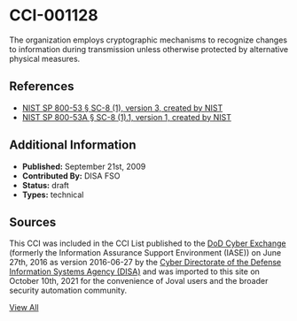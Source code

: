 # CCI-001128

The organization employs cryptographic mechanisms to recognize changes to information during transmission unless otherwise protected by alternative physical measures.

## References ##

* [NIST SP 800-53 § SC-8 (1), version 3, created by NIST](http://csrc.nist.gov/publications/PubsSPs.html)
* [NIST SP 800-53A § SC-8 (1).1, version 1, created by NIST](http://csrc.nist.gov/publications/PubsSPs.html)


## Additional Information ##

* **Published:** September 21st, 2009
* **Contributed By:** DISA FSO
* **Status:** draft
* **Types:** technical

## Sources ##

This CCI was included in the CCI List published to the [DoD Cyber Exchange](https://public.cyber.mil/stigs/cci/)
(formerly the Information Assurance Support Environment (IASE)) on June 27th, 2016 as version
2016-06-27 by the [Cyber Directorate of the Defense Information Systems Agency (DISA)](https://public.cyber.mil/about-cyber/)
and was imported to this site on October 10th, 2021 for the convenience of Joval users and the broader
security automation community.

[View All](../README.md)
